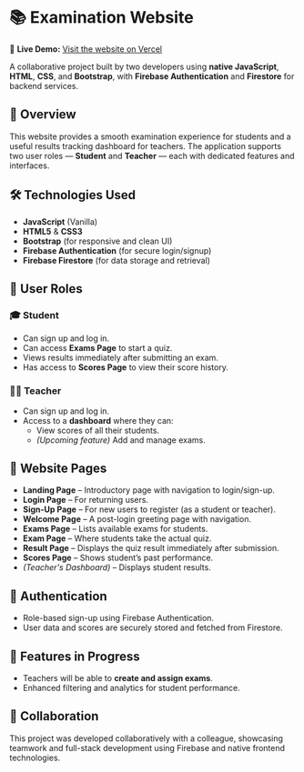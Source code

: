 # 📚 Examination Website

🔗 **Live Demo:** [Visit the website on Vercel](https://your-project-name.vercel.app)

A collaborative project built by two developers using **native JavaScript**, **HTML**, **CSS**, and **Bootstrap**, with **Firebase Authentication** and **Firestore** for backend services.

## 🚀 Overview

This website provides a smooth examination experience for students and a useful results tracking dashboard for teachers. The application supports two user roles — **Student** and **Teacher** — each with dedicated features and interfaces.

## 🛠️ Technologies Used

- **JavaScript** (Vanilla)
- **HTML5** & **CSS3**
- **Bootstrap** (for responsive and clean UI)
- **Firebase Authentication** (for secure login/signup)
- **Firebase Firestore** (for data storage and retrieval)

## 👥 User Roles

### 🎓 Student

- Can sign up and log in.
- Can access **Exams Page** to start a quiz.
- Views results immediately after submitting an exam.
- Has access to **Scores Page** to view their score history.

### 👨‍🏫 Teacher

- Can sign up and log in.
- Access to a **dashboard** where they can:
  - View scores of all their students.
  - *(Upcoming feature)* Add and manage exams.

## 🧭 Website Pages

- **Landing Page** – Introductory page with navigation to login/sign-up.
- **Login Page** – For returning users.
- **Sign-Up Page** – For new users to register (as a student or teacher).
- **Welcome Page** – A post-login greeting page with navigation.
- **Exams Page** – Lists available exams for students.
- **Exam Page** – Where students take the actual quiz.
- **Result Page** – Displays the quiz result immediately after submission.
- **Scores Page** – Shows student’s past performance.
- *(Teacher's Dashboard)* – Displays student results.

## 🔐 Authentication

- Role-based sign-up using Firebase Authentication.
- User data and scores are securely stored and fetched from Firestore.

## 🧪 Features in Progress

- Teachers will be able to **create and assign exams**.
- Enhanced filtering and analytics for student performance.

## 🤝 Collaboration

This project was developed collaboratively with a colleague, showcasing teamwork and full-stack development using Firebase and native frontend technologies.
